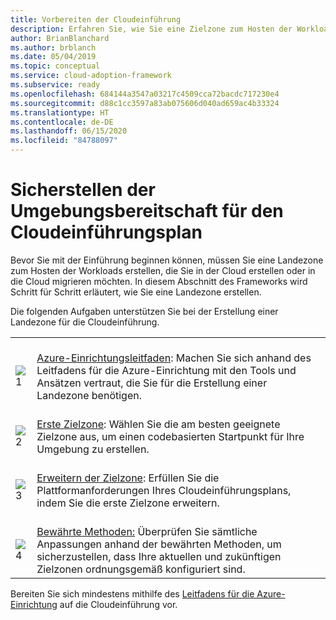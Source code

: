 ```yaml
---
title: Vorbereiten der Cloudeinführung
description: Erfahren Sie, wie Sie eine Zielzone zum Hosten der Workloads erstellen, die Sie in der Cloud erstellen oder in die Cloud migrieren möchten.
author: BrianBlanchard
ms.author: brblanch
ms.date: 05/04/2019
ms.topic: conceptual
ms.service: cloud-adoption-framework
ms.subservice: ready
ms.openlocfilehash: 684144a3547a03217c4509cca72bacdc717230e4
ms.sourcegitcommit: d88c1cc3597a83ab075606d040ad659ac4b33324
ms.translationtype: HT
ms.contentlocale: de-DE
ms.lasthandoff: 06/15/2020
ms.locfileid: "84788097"
---
```

# <a name="ensure-the-environment-is-prepared-for-the-cloud-adoption-plan"></a>Sicherstellen der Umgebungsbereitschaft für den Cloudeinführungsplan

Bevor Sie mit der Einführung beginnen können, müssen Sie eine Landezone zum Hosten der Workloads erstellen, die Sie in der Cloud erstellen oder in die Cloud migrieren möchten. In diesem Abschnitt des Frameworks wird Schritt für Schritt erläutert, wie Sie eine Landezone erstellen.

Die folgenden Aufgaben unterstützen Sie bei der Erstellung einer Landezone für die Cloudeinführung.

<!-- docsTest:ignore images "_images">
<!-- markdownlint-disable MD033 -->

| | |
|---|---|
| <br> ![1](../_images/icons/1.png) | <br> [Azure-Einrichtungsleitfaden](./azure-setup-guide/index.md): Machen Sie sich anhand des Leitfadens für die Azure-Einrichtung mit den Tools und Ansätzen vertraut, die Sie für die Erstellung einer Landezone benötigen.                                |
| <br> ![2](../_images/icons/2.png) | <br> [Erste Zielzone](./landing-zone/first-landing-zone.md): Wählen Sie die am besten geeignete Zielzone aus, um einen codebasierten Startpunkt für Ihre Umgebung zu erstellen.                                |
| <br> ![3](../_images/icons/3.png) | <br> [Erweitern der Zielzone](./considerations/index.md): Erfüllen Sie die Plattformanforderungen Ihres Cloudeinführungsplans, indem Sie die erste Zielzone erweitern.                                |
| <br> ![4](../_images/icons/4.png) | <br> [Bewährte Methoden:](./azure-best-practices/index.md) Überprüfen Sie sämtliche Anpassungen anhand der bewährten Methoden, um sicherzustellen, dass Ihre aktuellen und zukünftigen Zielzonen ordnungsgemäß konfiguriert sind.                        |

Bereiten Sie sich mindestens mithilfe des [Leitfadens für die Azure-Einrichtung](./azure-setup-guide/index.md) auf die Cloudeinführung vor.
